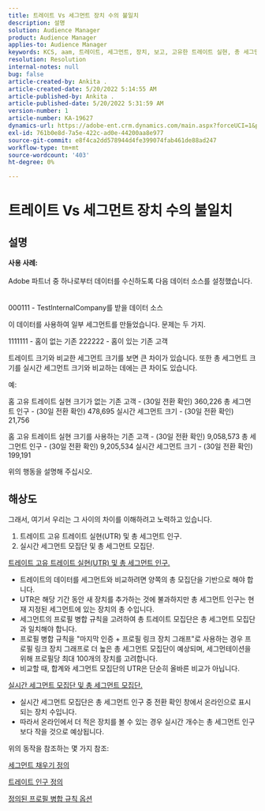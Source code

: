 ```yaml
---
title: 트레이트 Vs 세그먼트 장치 수의 불일치
description: 설명
solution: Audience Manager
product: Audience Manager
applies-to: Audience Manager
keywords: KCS, aam, 트레이트, 세그먼트, 장치, 보고, 고유한 트레이트 실현, 총 세그먼트 인구, 실시간 세그먼트 인구, 총 트레이트 인구
resolution: Resolution
internal-notes: null
bug: false
article-created-by: Ankita .
article-created-date: 5/20/2022 5:14:55 AM
article-published-by: Ankita .
article-published-date: 5/20/2022 5:31:59 AM
version-number: 1
article-number: KA-19627
dynamics-url: https://adobe-ent.crm.dynamics.com/main.aspx?forceUCI=1&pagetype=entityrecord&etn=knowledgearticle&id=3e2305c7-fbd7-ec11-a7b5-000d3a3ade0f
exl-id: 761b0e8d-7a5e-422c-ad0e-44200aa8e977
source-git-commit: e8f4ca2dd578944d4fe399074fab461de88ad247
workflow-type: tm+mt
source-wordcount: '403'
ht-degree: 0%

---
```


# 트레이트 Vs 세그먼트 장치 수의 불일치

## 설명

<b>사용 사례:</b><br><br>Adobe 파트너 중 하나로부터 데이터를 수신하도록 다음 데이터 소스를 설정했습니다.<br><br><br>
000111 - TestInternalCompany를 받을 데이터 소스

이 데이터를 사용하여 일부 세그먼트를 만들었습니다. 문제는 두 가지.

1111111 - 홈이 없는 기존 222222 - 홈이 있는 기존 고객

트레이트 크기와 비교한 세그먼트 크기를 보면 큰 차이가 있습니다. 또한 총 세그먼트 크기를 실시간 세그먼트 크기와 비교하는 데에는 큰 차이도 있습니다.

예:

홈 고유 트레이트 실현 크기가 없는 기존 고객 - (30일 전환 확인) 360,226 총 세그먼트 인구 - (30일 전환 확인) 478,695 실시간 세그먼트 크기 - (30일 전환 확인) 21,756

홈 고유 트레이트 실현 크기를 사용하는 기존 고객 - (30일 전환 확인) 9,058,573 총 세그먼트 인구 - (30일 전환 확인) 9,205,534 실시간 세그먼트 크기 - (30일 전환 확인) 199,191



위의 행동을 설명해 주십시오.


## 해상도


그래서, 여기서 우리는 그 사이의 차이를 이해하려고 노력하고 있습니다.
1. 트레이트 고유 트레이트 실현(UTR) 및 총 세그먼트 인구.
2. 실시간 세그먼트 모집단 및 총 세그먼트 모집단.



<u>트레이트 고유 트레이트 실현(UTR) 및 총 세그먼트 인구.</u>

- 트레이트의 데이터를 세그먼트와 비교하려면 양쪽의 총 모집단을 기반으로 해야 합니다.
- UTR은 해당 기간 동안 새 장치를 추가하는 것에 불과하지만 총 세그먼트 인구는 현재 지정된 세그먼트에 있는 장치의 총 수입니다.
- 세그먼트의 프로필 병합 규칙을 고려하여 총 트레이트 모집단은 총 세그먼트 모집단과 일치해야 합니다.
- 프로필 병합 규칙을 &quot;마지막 인증 + 프로필 링크 장치 그래프&quot;로 사용하는 경우 프로필 링크 장치 그래프로 더 높은 총 세그먼트 모집단이 예상되며, 세그먼테이션을 위해 프로필당 최대 100개의 장치를 고려합니다.
- 비교할 때, 합계와 세그먼트 모집단의 UTR은 단순히 올바른 비교가 아닙니다.




<u>실시간 세그먼트 모집단 및 총 세그먼트 모집단.</u>

- 실시간 세그먼트 모집단은 총 세그먼트 인구 중 전환 확인 창에서 온라인으로 표시되는 장치 수입니다.
- 따라서 온라인에서 더 적은 장치를 볼 수 있는 경우 실시간 개수는 총 세그먼트 인구보다 작을 것으로 예상됩니다.




위의 동작을 참조하는 몇 가지 참조:

[세그먼트 채우기 정의](https://experienceleague.adobe.com/docs/audience-manager/user-guide/features/segments/segment-builder-data.html?lang=en)

[트레이트 인구 정의](https://experienceleague.adobe.com/docs/audience-manager/user-guide/features/traits/trait-details-page.html?lang=en)

[정의된 프로필 병합 규칙 옵션](https://experienceleague.adobe.com/docs/audience-manager/user-guide/features/profile-merge-rules/merge-rule-definitions.html?lang=en)
